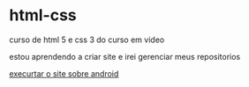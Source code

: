 # html-css
 curso de html 5 e css 3 do curso em video

 estou aprendendo a criar site e irei gerenciar meus repositorios

<a href="https://joaovitor2074.github.io/html-css/desafios/desafio01/android.html"> execurtar o site sobre android